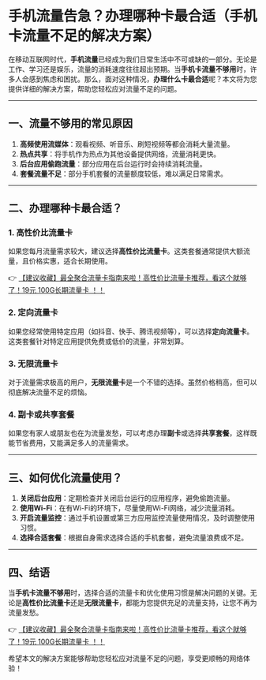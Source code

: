 # 手机流量告急？办理哪种卡最合适（手机卡流量不足的解决方案）

在移动互联网时代，**手机流量**已经成为我们日常生活中不可或缺的一部分。无论是工作、学习还是娱乐，流量的消耗速度往往超出预期。当**手机卡流量不够用**时，许多人会感到焦虑和困扰。那么，面对这种情况，**办理什么卡最合适**呢？本文将为您提供详细的解决方案，帮助您轻松应对流量不足的问题。

---

## 一、流量不够用的常见原因

1. **高频使用流媒体**：观看视频、听音乐、刷短视频等都会消耗大量流量。
2. **热点共享**：将手机作为热点为其他设备提供网络，流量消耗更快。
3. **后台应用偷跑流量**：部分应用在后台运行时会持续消耗流量。
4. **套餐流量不足**：部分手机套餐的流量额度较低，难以满足日常需求。

---

## 二、办理哪种卡最合适？

### 1. **高性价比流量卡**
如果您每月流量需求较大，建议选择**高性价比流量卡**。这类套餐通常提供大额流量，且价格实惠，适合长期使用。

👉 [【建议收藏】最全聚合流量卡指南来啦！高性价比流量卡推荐，看这个就够了！19元 100G长期流量卡 ！！](https://bit.ly/Liuliangka)

### 2. **定向流量卡**
如果您经常使用特定应用（如抖音、快手、腾讯视频等），可以选择**定向流量卡**。这类套餐针对特定应用提供免费或低价的流量，非常划算。

### 3. **无限流量卡**
对于流量需求极高的用户，**无限流量卡**是一个不错的选择。虽然价格稍高，但可以彻底解决流量不足的烦恼。

### 4. **副卡或共享套餐**
如果您有家人或朋友也在为流量发愁，可以考虑办理**副卡**或选择**共享套餐**，这样既能节省费用，又能满足多人的流量需求。

---

## 三、如何优化流量使用？

1. **关闭后台应用**：定期检查并关闭后台运行的应用程序，避免偷跑流量。
2. **使用Wi-Fi**：在有Wi-Fi的环境下，尽量使用Wi-Fi网络，减少流量消耗。
3. **开启流量监控**：通过手机设置或第三方应用监控流量使用情况，及时调整使用习惯。
4. **选择合适套餐**：根据自身需求选择合适的手机套餐，避免流量浪费或不足。

---

## 四、结语

当**手机卡流量不够用**时，选择合适的流量卡和优化使用习惯是解决问题的关键。无论是**高性价比流量卡**还是**无限流量卡**，都能为您提供充足的流量支持，让您不再为流量发愁。

👉 [【建议收藏】最全聚合流量卡指南来啦！高性价比流量卡推荐，看这个就够了！19元 100G长期流量卡 ！！](https://bit.ly/Liuliangka)

希望本文的解决方案能够帮助您轻松应对流量不足的问题，享受更顺畅的网络体验！